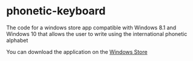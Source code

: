 # phonetic-keyboard
The code for a windows store app compatible with Windows 8.1 and Windows 10 that allows the user to write using the international phonetic alphabet

You can download the application on the [Windows Store](https://www.microsoft.com/en-gb/store/p/phonetic-keyboard/9wzdncrdc3w6)
